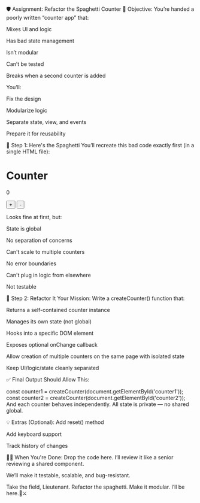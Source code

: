 🛡️ Assignment: Refactor the Spaghetti Counter
🎯 Objective:
You’re handed a poorly written “counter app” that:

Mixes UI and logic

Has bad state management

Isn’t modular

Can’t be tested

Breaks when a second counter is added

You’ll:

Fix the design

Modularize logic

Separate state, view, and events

Prepare it for reusability

🧩 Step 1: Here's the Spaghetti
You’ll recreate this bad code exactly first (in a single HTML file):

<h1>Counter</h1>
<p id="count">0</p>
<button onclick="inc()">+</button>
<button onclick="dec()">-</button>

<script>
  let count = 0;

  function update() {
    document.getElementById('count').textContent = count;
  }

  function inc() {
    count++;
    update();
  }

  function dec() {
    count--;
    update();
  }
</script>
Looks fine at first, but:

State is global

No separation of concerns

Can't scale to multiple counters

No error boundaries

Can't plug in logic from elsewhere

Not testable

🔨 Step 2: Refactor It
Your Mission:
Write a createCounter() function that:

Returns a self-contained counter instance

Manages its own state (not global)

Hooks into a specific DOM element

Exposes optional onChange callback

Allow creation of multiple counters on the same page with isolated state

Keep UI/logic/state cleanly separated

✅ Final Output Should Allow This:

const counter1 = createCounter(document.getElementById('counter1'));
const counter2 = createCounter(document.getElementById('counter2'));
And each counter behaves independently.
All state is private — no shared global.

💡 Extras (Optional):
Add reset() method

Add keyboard support

Track history of changes

🧙‍♂️ When You're Done:
Drop the code here. I’ll review it like a senior reviewing a shared component.

We’ll make it testable, scalable, and bug-resistant.

Take the field, Lieutenant.
Refactor the spaghetti. Make it modular.
I’ll be here.🧠⚔️